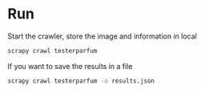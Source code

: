 # Run

Start the crawler, store the image and information in local

```bash
scrapy crawl testerparfum
```

If you want to save the results in a file

```bash
scrapy crawl testerparfum -o results.json
```
